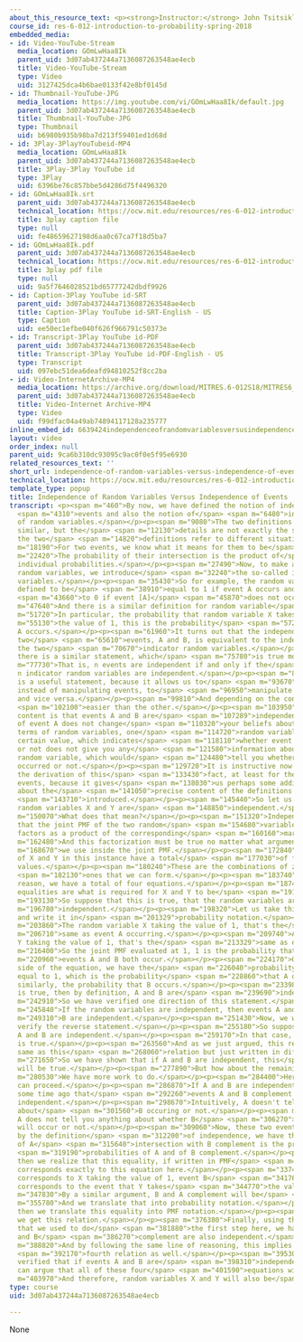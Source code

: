 ```yaml
---
about_this_resource_text: <p><strong>Instructor:</strong> John Tsitsiklis</p>
course_id: res-6-012-introduction-to-probability-spring-2018
embedded_media:
- id: Video-YouTube-Stream
  media_location: GOmLwHaa8Ik
  parent_uid: 3d07ab437244a7136087263548ae4ecb
  title: Video-YouTube-Stream
  type: Video
  uid: 3127425dca4b6bae0133f42e8bf0145d
- id: Thumbnail-YouTube-JPG
  media_location: https://img.youtube.com/vi/GOmLwHaa8Ik/default.jpg
  parent_uid: 3d07ab437244a7136087263548ae4ecb
  title: Thumbnail-YouTube-JPG
  type: Thumbnail
  uid: b6980b935b98ba7d213f59401ed1d68d
- id: 3Play-3PlayYouTubeid-MP4
  media_location: GOmLwHaa8Ik
  parent_uid: 3d07ab437244a7136087263548ae4ecb
  title: 3Play-3Play YouTube id
  type: 3Play
  uid: 6396be76c857bbe5d4286d75f4496320
- id: GOmLwHaa8Ik.srt
  parent_uid: 3d07ab437244a7136087263548ae4ecb
  technical_location: https://ocw.mit.edu/resources/res-6-012-introduction-to-probability-spring-2018/part-i-the-fundamentals/independence-of-random-variables-versus-independence-of-events/GOmLwHaa8Ik.srt
  title: 3play caption file
  type: null
  uid: fe48659627198d6aa0c67ca7f18d5ba7
- id: GOmLwHaa8Ik.pdf
  parent_uid: 3d07ab437244a7136087263548ae4ecb
  technical_location: https://ocw.mit.edu/resources/res-6-012-introduction-to-probability-spring-2018/part-i-the-fundamentals/independence-of-random-variables-versus-independence-of-events/GOmLwHaa8Ik.pdf
  title: 3play pdf file
  type: null
  uid: 9a5f7646028521bd65777242dbdf9926
- id: Caption-3Play YouTube id-SRT
  parent_uid: 3d07ab437244a7136087263548ae4ecb
  title: Caption-3Play YouTube id-SRT-English - US
  type: Caption
  uid: ee50ec1efbe040f626f966791c50373e
- id: Transcript-3Play YouTube id-PDF
  parent_uid: 3d07ab437244a7136087263548ae4ecb
  title: Transcript-3Play YouTube id-PDF-English - US
  type: Transcript
  uid: 097ebc51dea6deafd94810252f8cc2ba
- id: Video-InternetArchive-MP4
  media_location: https://archive.org/download/MITRES.6-012S18/MITRES6_012S18_S07-03_300k.mp4
  parent_uid: 3d07ab437244a7136087263548ae4ecb
  title: Video-Internet Archive-MP4
  type: Video
  uid: f99dfac04a49ab74894117128a235777
inline_embed_id: 6639424independenceofrandomvariablesversusindependenceofevents75316308
layout: video
order_index: null
parent_uid: 9ca6b310dc93095c9ac0f0e5f95e6930
related_resources_text: ''
short_url: independence-of-random-variables-versus-independence-of-events
technical_location: https://ocw.mit.edu/resources/res-6-012-introduction-to-probability-spring-2018/part-i-the-fundamentals/independence-of-random-variables-versus-independence-of-events
template_type: popup
title: Independence of Random Variables Versus Independence of Events
transcript: <p><span m="460">By now, we have defined the notion of independence of</span>
  <span m="4310">events and also the notion of</span> <span m="6480">independence
  of random variables.</span></p><p><span m="9080">The two definitions look fairly
  similar, but the</span> <span m="12130">details are not exactly the same, because
  the two</span> <span m="14820">definitions refer to different situations.</span></p><p><span
  m="18190">For two events, we know what it means for them to be</span> <span m="21370">independent.</span></p><p><span
  m="22420">The probability of their intersection is the product of</span> <span m="25250">their
  individual probabilities.</span></p><p><span m="27490">Now, to make a relation with
  random variables, we introduce</span> <span m="32240">the so-called indicator random
  variables.</span></p><p><span m="35430">So for example, the random variable X is
  defined to be</span> <span m="38910">equal to 1 if event A occurs and to be equal</span>
  <span m="43660">to 0 if event [A]</span> <span m="45870">does not occur.</span></p><p><span
  m="47640">And there is a similar definition for random variable</span> <span m="50660">Y.</span></p><p><span
  m="51720">In particular, the probability that random variable X takes</span> <span
  m="55130">the value of 1, this is the probability</span> <span m="57260">that event
  A occurs.</span></p><p><span m="61960">It turns out that the independence of the
  two</span> <span m="65610">events, A and B, is equivalent to the independence of
  the two</span> <span m="70670">indicator random variables.</span></p><p><span m="73789">And
  there is a similar statement, which</span> <span m="75780">is true more generally.</span></p><p><span
  m="77730">That is, n events are independent if and only if the</span> <span m="82450">associated
  n indicator random variables are independent.</span></p><p><span m="88520">This
  is a useful statement, because it allows us to</span> <span m="93670">sometimes,
  instead of manipulating events, to</span> <span m="96950">manipulate random variables,
  and vice versa.</span></p><p><span m="99810">And depending on the context, one maybe</span>
  <span m="102100">easier than the other.</span></p><p><span m="103950">Now, the intuitive
  content is that events A and B are</span> <span m="107289">independent if the occurrence
  of event A does not change</span> <span m="110320">your beliefs about B. And in
  terms of random variables, one</span> <span m="114720">random variable taking a
  certain value, which indicates</span> <span m="118110">whether event A has occurred
  or not does not give you any</span> <span m="121580">information about the other
  random variable, which would</span> <span m="124480">tell you whether event B has
  occurred or not.</span></p><p><span m="129720">It is instructive now to go through
  the derivation of this</span> <span m="133430">fact, at least for the case of two
  events, because it gives</span> <span m="138030">us perhaps some additional understanding
  about the</span> <span m="141050">precise content of the definitions we have</span>
  <span m="143710">introduced.</span></p><p><span m="145440">So let us suppose that
  random variables X and Y are</span> <span m="148850">independent.</span></p><p><span
  m="150070">What does that mean?</span></p><p><span m="151320">Independence means
  that the joint PMF of the two random</span> <span m="154680">variables, X and Y,
  factors as a product of the corresponding</span> <span m="160160">marginal PMFs.</span></p><p><span
  m="162480">And this factorization must be true no matter what arguments</span> <span
  m="168670">we use inside the joint PMF.</span></p><p><span m="172840">And the combination
  of X and Y in this instance have a total</span> <span m="177030">of four possible
  values.</span></p><p><span m="180240">These are the combinations of zeroes and</span>
  <span m="182130">ones that we can form.</span></p><p><span m="183740">And for this
  reason, we have a total of four equations.</span></p><p><span m="187420">These four
  equalities are what is required for X and Y to be</span> <span m="191510">independent.</span></p><p><span
  m="193130">So suppose that this is true, that the random variables are</span> <span
  m="196780">independent.</span></p><p><span m="198320">Let us take this first relation
  and write it in</span> <span m="201329">probability notation.</span></p><p><span
  m="203860">The random variable X taking the value of 1, that's the</span> <span
  m="206710">same as event A occurring.</span></p><p><span m="209740">And random variable
  Y taking the value of 1, that's the</span> <span m="213329">same as event B occurring.</span></p><p><span
  m="216400">So the joint PMF evaluated at 1, 1 is the probability that</span> <span
  m="220960">events A and B both occur.</span></p><p><span m="224170">On the other
  side of the equation, we have the</span> <span m="226040">probability that X is
  equal to 1, which is the probability</span> <span m="228860">that A occurs, and
  similarly, the probability that B occurs.</span></p><p><span m="233980">But if this
  is true, then by definition, A and B are</span> <span m="239690">independent events.</span></p><p><span
  m="242910">So we have verified one direction of this statement.</span></p><p><span
  m="245840">If the random variables are independent, then events A and</span> <span
  m="249310">B are independent.</span></p><p><span m="251430">Now, we would like to
  verify the reverse statement.</span></p><p><span m="255180">So suppose that events
  A and B are independent.</span></p><p><span m="259170">In that case, this relation
  is true.</span></p><p><span m="263560">And as we just argued, this relation is the
  same as this</span> <span m="268060">relation but just written in different notation.</span></p><p><span
  m="271650">So we have shown that if A and B are independent, this</span> <span m="275500">relation
  will be true.</span></p><p><span m="277890">But how about the remaining three relations?</span></p><p><span
  m="280530">We have more work to do.</span></p><p><span m="284400">Here's how we
  can proceed.</span></p><p><span m="286870">If A and B are independent, we have shown
  some time ago that</span> <span m="292260">events A and B complement will also be
  independent.</span></p><p><span m="298670">Intuitively, A doesn't tell you anything
  about</span> <span m="301560">B occuring or not.</span></p><p><span m="303330">So
  A does not tell you anything about whether B</span> <span m="306270">complement
  will occur or not.</span></p><p><span m="309060">Now, these two events being independent,
  by the definition</span> <span m="312200">of independence, we have that the probability
  of A</span> <span m="315640">intersection with B complement is the product of the</span>
  <span m="319190">probabilities of A and of B complement.</span></p><p><span m="326250">And
  then we realize that this equality, if written in PMF</span> <span m="331620">notation,
  corresponds exactly to this equation here.</span></p><p><span m="337409">Event A
  corresponds to X taking the value of 1, event B</span> <span m="341760">complement
  corresponds to the event that Y takes</span> <span m="344770">the value of 0.</span></p><p><span
  m="347830">By a similar argument, B and A complement will be</span> <span m="352980">independent.</span></p><p><span
  m="355780">And we translate that into probability notation.</span></p><p><span m="369850">And
  then we translate this equality into PMF notation.</span></p><p><span m="374250">And
  we get this relation.</span></p><p><span m="376380">Finally, using the same property
  that we used to do</span> <span m="381880">the first step here, we have that A complement
  and B</span> <span m="386270">complement are also independent.</span></p><p><span
  m="388820">And by following the same line of reasoning, this implies the</span>
  <span m="392170">fourth relation as well.</span></p><p><span m="395300">So we have
  verified that if events A and B are</span> <span m="398310">independent, then we
  can argue that all of these four</span> <span m="401590">equations will be true.</span></p><p><span
  m="403970">And therefore, random variables X and Y will also be</span> <span m="407830">independent.</span></p><p>&nbsp;</p>
type: course
uid: 3d07ab437244a7136087263548ae4ecb

---
```

None